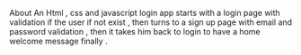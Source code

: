 About
An Html , css and javascript login app starts with a login page with validation if the user if not exist , then turns to a sign up page with email and password validation , then it takes him back to login to have a home welcome message finally .

